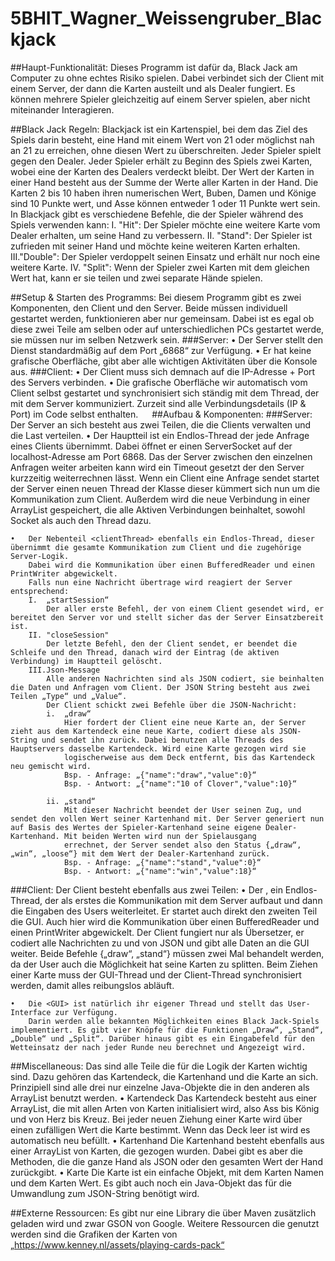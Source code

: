 # 5BHIT_Wagner_Weissengruber_Blackjack



##Haupt-Funktionalität:
Dieses Programm ist dafür da, Black Jack am Computer zu ohne echtes Risiko spielen.
Dabei verbindet sich der Client mit einem Server, der dann die Karten austeilt und als Dealer fungiert.
Es können mehrere Spieler gleichzeitig auf einem Server spielen, aber nicht miteinander Interagieren.

##Black Jack Regeln:
Blackjack ist ein Kartenspiel, bei dem das Ziel des Spiels darin besteht, eine Hand mit einem Wert von 21 oder möglichst nah an 21 zu erreichen, ohne diesen Wert zu überschreiten. Jeder Spieler spielt gegen den Dealer. Jeder Spieler erhält zu Beginn des Spiels zwei Karten, wobei eine der Karten des Dealers verdeckt bleibt. Der Wert der Karten in einer Hand besteht aus der Summe der Werte aller Karten in der Hand. Die Karten 2 bis 10 haben ihren numerischen Wert, Buben, Damen und Könige sind 10 Punkte wert, und Asse können entweder 1 oder 11 Punkte wert sein.
In Blackjack gibt es verschiedene Befehle, die der Spieler während des Spiels verwenden kann:
    I.	"Hit": Der Spieler möchte eine weitere Karte vom Dealer erhalten, um seine Hand zu verbessern.
    II.	"Stand": Der Spieler ist zufrieden mit seiner Hand und möchte keine weiteren Karten erhalten.
    III."Double": Der Spieler verdoppelt seinen Einsatz und erhält nur noch eine weitere Karte.
    IV.	"Split": Wenn der Spieler zwei Karten mit dem gleichen Wert hat, kann er sie teilen und zwei separate Hände spielen.

##Setup & Starten des Programms:
Bei diesem Programm gibt es zwei Komponenten, den Client und den Server. Beide müssen individuell gestartet werden, funktionieren aber nur gemeinsam. Dabei ist es egal ob diese zwei Teile am selben oder auf unterschiedlichen PCs gestartet werde, sie müssen nur im selben Netzwerk sein.
###Server:
    •	Der Server stellt den Dienst standardmäßig auf dem Port „6868“ zur Verfügung.
    •	Er hat keine grafische Oberfläche, gibt aber alle wichtigen Aktivitäten über die Konsole aus.
###Client:
    •	Der Client muss sich demnach auf die IP-Adresse + Port des Servers verbinden.
    •	Die grafische Oberfläche wir automatisch vom Client selbst gestartet und synchronisiert sich ständig mit dem Thread, der mit dem Server kommuniziert.
Zurzeit sind alle Verbindungsdetails (IP & Port) im Code selbst enthalten.
 
##Aufbau & Komponenten:
###Server:
Der Server an sich besteht aus zwei Teilen, die die Clients verwalten und die Last verteilen.
    •	Der Hauptteil <BlackServer> ist ein Endlos-Thread der jede Anfrage eines Clients übernimmt. Dabei öffnet er einen ServerSocket auf der localhost-Adresse am Port 6868. 
        Das der Server zwischen den einzelnen Anfragen weiter arbeiten kann wird ein Timeout gesetzt der den Server kurzzeitig weiterrechnen lässt.
        Wenn ein Client eine Anfrage sendet startet der Server einen neuen Thread der Klasse <clientThread> dieser kümmert sich nun um die Kommunikation zum Client.
        Außerdem wird die neue Verbindung in einer ArrayList gespeichert, die alle Aktiven Verbindungen beinhaltet, sowohl Socket als auch den Thread dazu.

    •	Der Nebenteil <clientThread> ebenfalls ein Endlos-Thread, dieser übernimmt die gesamte Kommunikation zum Client und die zugehörige Server-Logik.
        Dabei wird die Kommunikation über einen BufferedReader und einen PrintWriter abgewickelt.
        Falls nun eine Nachricht übertrage wird reagiert der Server entsprechend:
        I.	„startSession“
            Der aller erste Befehl, der von einem Client gesendet wird, er bereitet den Server vor und stellt sicher das der Server Einsatzbereit ist.
        II.	"closeSession"
            Der letzte Befehl, den der Client sendet, er beendet die Schleife und den Thread, danach wird der Eintrag (de aktiven Verbindung) im Hauptteil gelöscht.
        III.Json-Message
            Alle anderen Nachrichten sind als JSON codiert, sie beinhalten die Daten und Anfragen vom Client. Der JSON String besteht aus zwei Teilen „Type“ und „Value“.
            Der Client schickt zwei Befehle über die JSON-Nachricht:
            i.	„draw“
                Hier fordert der Client eine neue Karte an, der Server zieht aus dem Kartendeck eine neue Karte, codiert diese als JSON-String und sendet ihn zurück. Dabei benutzen alle Threads des Hauptservers dasselbe Kartendeck. Wird eine Karte gezogen wird sie
                logischerweise aus dem Deck entfernt, bis das Kartendeck neu gemischt wird.
                Bsp. - Anfrage: „{"name":"draw","value":0}“
                Bsp. - Antwort: „{"name":"10 of Clover","value":10}“

            ii.	„stand“
                Mit dieser Nachricht beendet der User seinen Zug, und sendet den vollen Wert seiner Kartenhand mit. Der Server generiert nun auf Basis des Wertes der Spieler-Kartenhand seine eigene Dealer-Kartenhand. Mit beiden Werten wird nun der Spielausgang   
                errechnet, der Server sendet also den Status {„draw“, „win“, „loose“} mit dem Wert der Dealer-Kartenhand zurück.
                Bsp. - Anfrage: „{"name":"stand","value":0}“
                Bsp. - Antwort: „{"name":"win","value":18}“



###Client:
Der Client besteht ebenfalls aus zwei Teilen:
    •	Der <BlackClient>, ein Endlos-Thread, der als erstes die Kommunikation mit dem Server aufbaut und dann die Eingaben des Users weiterleitet. Er startet auch direkt den zweiten Teil die GUI. Auch hier wird die Kommunikation über einen BufferedReader und     einen PrintWriter abgewickelt.
        Der Client fungiert nur als Übersetzer, er codiert alle Nachrichten zu und von JSON und gibt alle Daten an die GUI weiter. Beide Befehle {„draw“, „stand“} müssen zwei Mal behandelt werden, da der User auch die Möglichkeit hat seine Karten zu splitten.
        Beim Ziehen einer Karte muss der GUI-Thread und der Client-Thread synchronisiert werden, damit alles reibungslos abläuft.

    •	Die <GUI> ist natürlich ihr eigener Thread und stellt das User-Interface zur Verfügung.
        Darin werden alle bekannten Möglichkeiten eines Black Jack-Spiels implementiert. Es gibt vier Knöpfe für die Funktionen „Draw“, „Stand“, „Double“ und „Split“. Darüber hinaus gibt es ein Eingabefeld für den Wetteinsatz der nach jeder Runde neu berechnet und Angezeigt wird.

##Miscellaneous:
Das sind alle Teile die für die Logik der Karten wichtig sind. Dazu gehören das Kartendeck, die Kartenhand und die Karte an sich. Prinzipiell sind alle drei nur einzelne Java-Objekte die in den anderen als ArrayList benutzt werden.
    •  	Kartendeck
        Das Kartendeck besteht aus einer ArrayList, die mit allen Arten von Karten initialisiert wird, also Ass bis König und von Herz bis Kreuz. Bei jeder neuen Ziehung einer Karte wird über einen zufälligen Wert die Karte bestimmt. Wenn das Deck leer ist wird es automatisch neu befüllt. 
    •	Kartenhand
        Die Kartenhand besteht ebenfalls aus einer ArrayList von Karten, die gezogen wurden. Dabei gibt es aber die Methoden, die die ganze Hand als JSON oder den gesamten Wert der Hand zurückgibt.
    •	Karte
        Die Karte ist ein einfache Objekt, mit dem Karten Namen und dem Karten Wert.
Es gibt auch noch ein Java-Objekt <JsonObj> das für die Umwandlung zum JSON-String benötigt wird.

##Externe Ressourcen:
Es gibt nur eine Library die über Maven zusätzlich geladen wird und zwar GSON von Google.
Weitere Ressourcen die genutzt werden sind die Grafiken der Karten von „https://www.kenney.nl/assets/playing-cards-pack“

